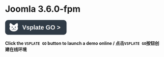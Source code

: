 # Joomla 3.6.0-fpm

<a href="https://www.vsplate.com/?docker-compose=https://github.com/vsplate/dcenvs/joomla/3.6.0-fpm"><img alt="VSPLATE GO" src="https://raw.githubusercontent.com/vsplate/images/master/vsgo_btn.png" width="200px"></a>

**Click the `VSPLATE GO` button to launch a demo online / 点击`VSPLATE GO`按钮创建在线环境**